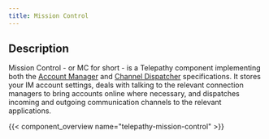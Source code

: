 ```yaml
---
title: Mission Control
---
```


## Description

Mission Control - or MC for short - is a Telepathy component implementing both the [Account Manager](http://telepathy.freedesktop.org/spec/Account_Manager.html) and [Channel Dispatcher](http://telepathy.freedesktop.org/spec/Channel_Dispatcher.html) specifications. It stores your IM account settings, deals with talking to the relevant connection managers to bring accounts online where necessary, and dispatches incoming and outgoing communication channels to the relevant applications.

{{< component_overview name="telepathy-mission-control" >}}
